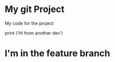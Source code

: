 # My git Project

My code for the project

print ('Hi from another dev')

# I'm in the feature branch